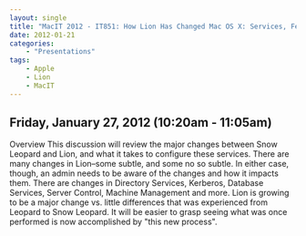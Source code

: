 ```yaml
---
layout: single
title: "MacIT 2012 - IT851: How Lion Has Changed Mac OS X: Services, Features and Capabilities"
date: 2012-01-21
categories:
    - "Presentations"
tags:
    - Apple
    - Lion
    - MacIT
---
```

Friday, January 27, 2012 (10:20am - 11:05am)
---

Overview
This discussion will review the major changes between Snow Leopard and Lion, and what it takes to configure these services. There are many changes in Lion–some subtle, and some no so subtle. In either case, though, an admin needs to be aware of the changes and how it impacts them. There are changes in Directory Services, Kerberos, Database Services, Server Control, Machine Management and more. Lion is growing to be a major change vs. little differences that was experienced from Leopard to Snow Leopard. It will be easier to grasp seeing what was once performed is now accomplished by "this new process".
